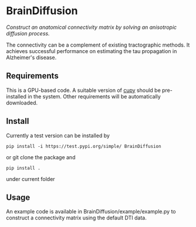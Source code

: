 # BrainDiffusion

*Construct an anatomical connectivity matrix by solving an anisotropic diffusion process.*

The connectivity can be a complement of existing tractographic methods. It achieves successful
performance on estimating the tau propagation in Alzheimer's disease.

## Requirements

This is a GPU-based code. A suitable version of [cupy](https://docs.cupy.dev/en/stable/install.html) should be pre-installed in the system. Other requirements will be automatically downloaded.

## Install

Currently a test version can be installed by 
```
pip install -i https://test.pypi.org/simple/ BrainDiffusion
``` 
or git clone the package and 
```
pip install .
```
under current folder

## Usage

An example code is available in BrainDiffusion/example/example.py to construct a connectivity matrix using the default DTI data.




